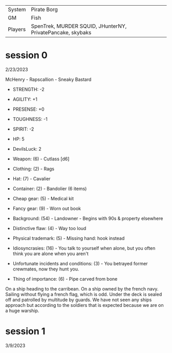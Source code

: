 |         |           |
| ------- | --------- |
| System  | Pirate Borg |
| GM      | Fish |
| Players | SpenTrek, MURDER SQUID, JHunterNY, PrivatePancake, skybaks |


# session 0
2/23/2023


McHenry - Rapscallion - Sneaky Bastard

* STRENGTH: -2
* AGILITY: +1
* PRESENSE: +0
* TOUGHNESS: -1
* SPIRIT: -2
* HP: 5
* DevilsLuck: 2

* Weapon: (6) - Cutlass [d6]
* Clothing: (2) - Rags
* Hat: (7) - Cavalier
* Container: (2) - Bandolier (6 items)
* Cheap gear: (5) - Medical kit
* Fancy gear: (9) - Worn out book

* Background: (54) - Landowner - Begins with 90s & property elsewhere
* Distinctive flaw: (4) - Way too loud
* Physical trademark: (5) - Missing hand: hook instead
* Idiosyncrasies: (16) - You talk to yourself when alone, but you often think you are alone when you aren't
* Unfortunate incidents and conditions: (3) - You betrayed former crewmates, now they hunt you.
* Thing of importance: (6) - Pipe carved from bone


On a ship heading to the carribean.
On a ship owned by the french navy. Sailing without flying a french flag, which is odd. Under the deck is sealed off and patrolled by multitude by guards. We have not seen any ships approach but according to the soldiers that is expected because we are on a huge warship.


# session 1
3/9/2023
